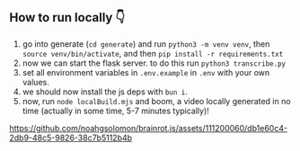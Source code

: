 ## How to run locally 👇

1. go into generate (```cd generate```) and run ```python3 -m venv venv```, then ```source venv/bin/activate```, and then ```pip install -r requirements.txt```
2. now we can start the flask server. to do this run ```python3 transcribe.py```
3. set all environment variables in ```.env.example``` in ```.env``` with your own values.
5. we should now install the js deps with ```bun i```.
6. now, run ```node localBuild.mjs``` and boom, a video locally generated in no time (actually in some time, 5-7 minutes typically)!

https://github.com/noahgsolomon/brainrot.js/assets/111200060/db1e60c4-2db9-48c5-9826-38c7b5112b4b





